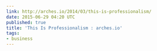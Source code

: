 ```yaml
---
link: http://arches.io/2014/03/this-is-professionalism/
date: 2015-06-29 04:20 UTC
published: true
title: 'This Is Professionalism : arches.io'
tags:
- business
---
```



